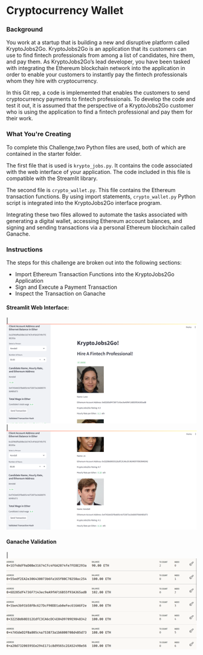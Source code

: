 # Cryptocurrency Wallet


### Background

You work at a startup that is building a new and disruptive platform called KryptoJobs2Go. KryptoJobs2Go is an application that its customers can use to find fintech professionals from among a list of candidates, hire them, and pay them. As KryptoJobs2Go’s lead developer, you have been tasked with integrating the Ethereum blockchain network into the application in order to enable your customers to instantly pay the fintech professionals whom they hire with cryptocurrency.

In this Git rep, a code is implememted that enables the customers to send cryptocurrency payments to fintech professionals. To develop the code and test it out, it is assumed that the perspective of a KryptoJobs2Go customer who is using the application to find a fintech professional and pay them for their work.

### What You're Creating

To complete this Challenge,two Python files are used, both of which are contained in the starter folder.

The first file that is used is  `krypto_jobs.py`. It contains the code associated with the web interface of your application. The code included in this file is compatible with the Streamlit library.

The second file  is  `crypto_wallet.py`. This file contains the Ethereum transaction functions. By using import statements,  `crypto_wallet.py` Python script is integrated into the KryptoJobs2Go interface program.

Integrating these two files allowed to automate the tasks associated with generating a digital wallet, accessing Ethereum account balances, and signing and sending transactions via a personal Ethereum blockchain called Ganache.

### Instructions

The steps for this challenge are broken out into the following sections:

* Import Ethereum Transaction Functions into the KryptoJobs2Go Application
* Sign and Execute a Payment Transaction
* Inspect the Transaction on Ganache

#### Streamlit Web Interface:

| ![image_1](Images/streamit_interface1.png)                                | ![image_2](Images/streamlit_2.png)



#### Ganache Validation

| ![image_3](Images/ganache.png)   